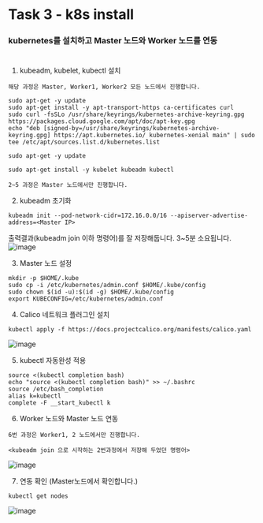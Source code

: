 # Task 3 - k8s install

###  kubernetes를 설치하고 Master 노드와 Worker 노드를 연동
#
1. kubeadm, kubelet, kubectl 설치

`해당 과정은 Master, Worker1, Worker2 모든 노드에서 진행합니다.`
```
sudo apt-get -y update
sudo apt-get install -y apt-transport-https ca-certificates curl
sudo curl -fsSLo /usr/share/keyrings/kubernetes-archive-keyring.gpg https://packages.cloud.google.com/apt/doc/apt-key.gpg
echo "deb [signed-by=/usr/share/keyrings/kubernetes-archive-keyring.gpg] https://apt.kubernetes.io/ kubernetes-xenial main" | sudo tee /etc/apt/sources.list.d/kubernetes.list
```
```
sudo apt-get -y update
```
```
sudo apt-get install -y kubelet kubeadm kubectl
```

`2~5 과정은 Master 노드에서만 진행합니다.`

2. kubeadm 초기화
```
kubeadm init --pod-network-cidr=172.16.0.0/16 --apiserver-advertise-address=<Master IP>
```
출력결과(kubeadm join 이하 명령어)를 잘 저장해둡니다.
3~5분 소요됩니다.
![image](https://user-images.githubusercontent.com/92773629/137877948-678049de-4e17-4e11-be31-00daee62ef62.png)

3. Master 노드 설정
```
mkdir -p $HOME/.kube
sudo cp -i /etc/kubernetes/admin.conf $HOME/.kube/config
sudo chown $(id -u):$(id -g) $HOME/.kube/config
export KUBECONFIG=/etc/kubernetes/admin.conf
```

4. Calico 네트워크 플러그인 설치
```
kubectl apply -f https://docs.projectcalico.org/manifests/calico.yaml
```
![image](https://user-images.githubusercontent.com/92773629/137878112-476a8d5f-9399-46a9-acaa-5be0a5c0af84.png)

5. kubectl 자동완성 적용
```
source <(kubectl completion bash)
echo "source <(kubectl completion bash)" >> ~/.bashrc
source /etc/bash_completion
alias k=kubectl
complete -F __start_kubectl k
```



6. Worker 노드와 Master 노드 연동

`6번 과정은 Worker1, 2 노드에서만 진행합니다.`
```
<kubeadm join 으로 시작하는 2번과정에서 저장해 두었던 명령어>
```
![image](https://user-images.githubusercontent.com/92773629/138024472-3afc25c2-2de7-4c02-b773-4ec86f4eac8a.png)


7. 연동 확인 (Master노드에서 확인합니다.)
```
kubectl get nodes
```

![image](https://user-images.githubusercontent.com/92773629/138024249-86e26da4-dd00-40ae-a357-d9c776b89443.png)
